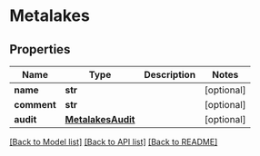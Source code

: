 # Metalakes

## Properties
Name | Type | Description | Notes
------------ | ------------- | ------------- | -------------
**name** | **str** |  | [optional] 
**comment** | **str** |  | [optional] 
**audit** | [**MetalakesAudit**](MetalakesAudit.md) |  | [optional] 

[[Back to Model list]](../README.md#documentation-for-models) [[Back to API list]](../README.md#documentation-for-api-endpoints) [[Back to README]](../README.md)


